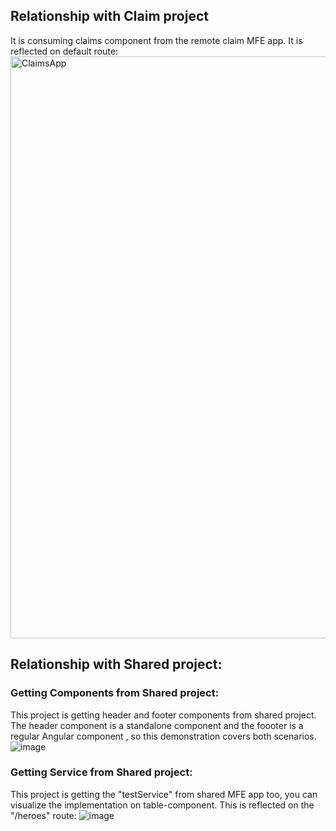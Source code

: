 
## Relationship with Claim project
It is consuming claims component from the remote claim MFE app. It is reflected on default route:
<img width="931" alt="ClaimsApp" src="https://github.com/facundoVega/root-shell-mfe/assets/11906403/eed82170-d49e-49a8-a60c-96bfea6a9291">


## Relationship with Shared project:

### Getting Components from  Shared project:
This project is getting header and footer components from shared project. The header component is a standalone component and the foooter is a regular Angular component
, so this demonstration covers both scenarios.
![image](https://github.com/facundoVega/root-shell-mfe/assets/11906403/b2fe3c73-b457-4bbb-b257-4e4c71b38a95)


### Getting Service from  Shared project:
This project is getting the "testService" from shared MFE app too, you can visualize the implementation on table-component. This is reflected on the "/heroes" route:
![image](https://github.com/facundoVega/root-shell-mfe/assets/11906403/e5cfa232-a996-48f1-b0a1-5f9814cb6c94)

